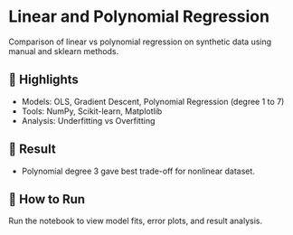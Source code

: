 # Linear and Polynomial Regression

Comparison of linear vs polynomial regression on synthetic data using manual and sklearn methods.

## 📌 Highlights
- Models: OLS, Gradient Descent, Polynomial Regression (degree 1 to 7)
- Tools: NumPy, Scikit-learn, Matplotlib
- Analysis: Underfitting vs Overfitting

## 🧪 Result
- Polynomial degree 3 gave best trade-off for nonlinear dataset.

## 🔧 How to Run
Run the notebook to view model fits, error plots, and result analysis.
